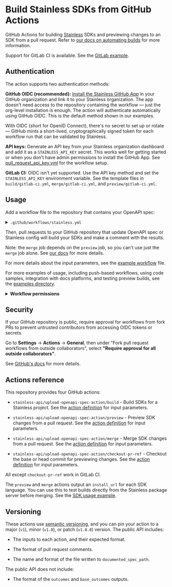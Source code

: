 # Build Stainless SDKs from GitHub Actions

GitHub Actions for building [Stainless](https://stainless.com/) SDKs and
previewing changes to an SDK from a pull request. Refer to [our
docs on automating builds](https://www.stainless.com/docs/guides/automate-updates) for more information.

Support for GitLab CI is available. See the [GitLab example](./examples/merge_request_gitlab.yml).

## Authentication

The action supports two authentication methods:

**GitHub OIDC (recommended):** [Install the Stainless GitHub
App](https://www.stainless.com/docs/guides/publish/#install-the-stainless-github-app) in your GitHub organization and
link it to your Stainless organization. The app doesn't need access to the repository containing the workflow — just the
org-level installation is enough. The action will authenticate automatically using GitHub OIDC. This is the default
method shown in our examples.

With OIDC (short for OpenID Connect), there's no secret to set up or rotate — GitHub mints a short-lived, cryptographically signed token for each
workflow run that can be validated by Stainless.

**API keys:** Generate an API key from your Stainless organization dashboard and add it as a `STAINLESS_API_KEY` secret. This works well for getting started or when you don't have admin permissions to install the GitHub App. See [pull_request_api_key.yml](./examples/pull_request_api_key.yml) for the workflow setup.

**GitLab CI:** OIDC isn't yet supported. Use the API key method and set the `STAINLESS_API_KEY` environment variable. See the template files in `build/gitlab-ci.yml`, `merge/gitlab-ci.yml`, and `preview/gitlab-ci.yml`.

## Usage

Add a workflow file to the repository that contains your OpenAPI spec:

<details>
<summary><code>.github/workflows/stainless.yml</code></summary>

```yml
name: Build SDKs for pull request

on:
  pull_request:
    types:
      - opened
      - synchronize
      - reopened
      - closed

concurrency:
  group: ${{ github.workflow }}-${{ github.event.pull_request.number }}
  cancel-in-progress: true

env:
  STAINLESS_ORG: YOUR_ORG
  STAINLESS_PROJECT: YOUR_PROJECT
  OAS_PATH: YOUR_OAS_PATH

jobs:
  preview:
    if: github.event.action != 'closed'
    runs-on: ubuntu-latest
    permissions:
      contents: read
      pull-requests: write
      id-token: write
    steps:
      - name: Checkout repository
        uses: actions/checkout@v4
        with:
          fetch-depth: 2

      - name: Run preview builds
        uses: stainless-api/upload-openapi-spec-action/preview@v1
        with:
          org: ${{ env.STAINLESS_ORG }}
          project: ${{ env.STAINLESS_PROJECT }}
          oas_path: ${{ env.OAS_PATH }}

  merge:
    if: github.event.action == 'closed' && github.event.pull_request.merged == true
    runs-on: ubuntu-latest
    permissions:
      contents: read
      pull-requests: write
      id-token: write
    steps:
      - name: Checkout repository
        uses: actions/checkout@v4
        with:
          fetch-depth: 2

      - name: Run merge build
        uses: stainless-api/upload-openapi-spec-action/merge@v1
        with:
          org: ${{ env.STAINLESS_ORG }}
          project: ${{ env.STAINLESS_PROJECT }}
          oas_path: ${{ env.OAS_PATH }}
```

</details>

Then, pull requests to your GitHub repository that update OpenAPI spec or
Stainless config will build your SDKs and make a comment with the results.

Note: the `merge` job depends on the `preview` job, so you can't use just
the `merge` job alone. See [our docs](https://www.stainless.com/docs/guides/automate-updates) for more details.

For more details about the input parameters, see the
[example workflow](./examples/pull_request.yml) file.

For more examples of usage, including push-based workflows, using code samples,
integration with docs platforms, and testing preview builds, see the [examples
directory](./examples).

<details>
<summary><b>Workflow permissions</b></summary>

The workflows require the following [permissions](https://docs.github.com/en/actions/writing-workflows/workflow-syntax-for-github-actions#jobsjob_idpermissions):

- **`id-token: write`** - Required for GitHub OIDC authentication. Allows the workflow to request an OIDC token from GitHub.

- **`pull-requests: write`** - Required for posting comments on pull requests with build results. If you don't need comments, you can set `make_comment: false` and remove this permission.

- **`contents: read`** - Required for checking out the repository code to read the OpenAPI spec and config files.

</details>

## Security

If your GitHub repository is public, require approval for workflows from fork PRs to prevent untrusted contributors from accessing OIDC tokens or secrets.

Go to **Settings** → **Actions** → **General**, then under "Fork pull request workflows from outside collaborators", select **"Require approval for all outside collaborators"**.

See [GitHub's docs](https://docs.github.com/en/actions/managing-workflow-runs/approving-workflow-runs-from-public-forks) for more details.

## Actions reference

This repository provides four GitHub actions:

- `stainless-api/upload-openapi-spec-action/build` - Build SDKs for a Stainless project. See the [action definition](./build/action.yml) for input parameters.

- `stainless-api/upload-openapi-spec-action/preview` - Preview SDK changes from a pull request. See the [action definition](./preview/action.yml) for input parameters.

- `stainless-api/upload-openapi-spec-action/merge` - Merge SDK changes from a pull request. See the [action definition](./merge/action.yml) for input parameters.

- `stainless-api/upload-openapi-spec-action/checkout-pr-ref` - Checkout the base or head commit for previewing changes. See the [action definition](./checkout-pr-ref/action.yml) for input parameters.

All except `checkout-pr-ref` work in GitLab CI.

The `preview` and `merge` actions output an `install_url` for each SDK language. You can use this to test builds directly from the Stainless package server before merging. See the [SDK usage example](./examples/pull_request_sdk_usage.yml).

## Versioning

These actions use [semantic versioning](https://semver.org/), and you can pin
your action to a major (`v1`), minor (`v1.0`), or patch (`v1.0.0`) version.
The public API includes:

- The inputs to each action, and their expected format.

- The format of pull request comments.

- The name and format of the file written to `documented_spec_path`.

The public API does not include:

- The format of the `outcomes` and `base_outcomes` outputs.
